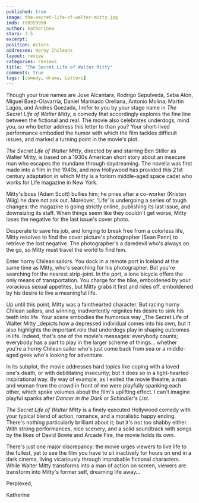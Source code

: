 ```yaml
---
published: true
image: the-secret-life-of-walter-mitty.jpg
imdb: tt0359950
author: katherinew
stars: 3.5
excerpt: 
position: Actors
addressee: Horny Chileans
layout: review
categories: reviews
title: "The Secret Life of Walter Mitty"
comments: true
tags: [comedy, drama, Letters]
---
```

Though your true names are Jose Alcantara, Rodrigo Sepulveda, Seba Alon, Miguel Baez-Olavarria, Daniel Marinado Orellana, Antonio Molina, Martin Lagos, and Andres Quezada, I refer to you by your stage name in _The Secret Life of Walter Mitty,_ a comedy that accordingly explores the fine line between the fictional and real. The movie also celebrates underdogs, mind you, so who better address this letter to than you? Your short-lived performance embodied the humor with which the film tackles difficult issues, and marked a turning point in the movie's plot. 

_The Secret Life of Walter Mitty_, directed by and starring Ben Stiller as Walter Mitty, is based on a 1930s American short story about an insecure man who escapes the mundane through daydreaming. The novella was first made into a film in the 1940s, and now Hollywood has provided this 21st century adaptation in which Mitty is a forlorn middle-aged space cadet who works for Life magazine in New York.

Mitty's boss (Adam Scott) bullies him; he pines after a co-worker (Kristen Wiig) he dare not ask out.  Moreover, 'Life' is undergoing a series of tough changes: the magazine is going strictly online, publishing its last issue, and downsizing its staff.  When things seem like they couldn't get worse, Mitty loses the negative for the last issue's cover photo.

Desperate to save his job, and longing to break free from a colorless life, Mitty resolves to find the cover picture's photographer (Sean Penn) to retrieve the lost negative.  The photographer's a daredevil who's always on the go, so Mitty must travel the world to find him.

Enter horny Chilean sailors.  You dock in a remote port in Iceland at the same time as Mitty, who's searching for his photographer.  But you're searching for the nearest strip-joint.  In the port, a lone bicycle offers the only means of transportation.  You charge for the bike, emboldened by your voracious sexual appetites, but Mitty grabs it first and rides off, emboldened by his desire to live a meaningful life. 

Up until this point, Mitty was a fainthearted character. But racing horny Chilean sailors, and winning, inadvertently reignites his desire to sink his teeth into life.  Your scene embodies the humorous way _The Secret Life of Walter Mitty _depicts how a depressed individual comes into his own, but it also highlights the important role that underdogs play in shaping outcomes in life. Indeed, that's one of the movie's messages: everybody counts; everybody has a part to play in the larger scheme of things… whether you're a horny Chilean sailor who's just come back from sea or a middle-aged geek who's looking for adventure.

In its subplot, the movie addresses hard topics like coping with a loved one's death, or with debilitating insecurity; but it does so in a light-hearted inspirational way.  By way of example, as I exited the movie theatre, a man and woman from the crowd in front of me were playfully spanking each other, which spoke volumes about the film's uplifting effect. I can't imagine playful spanks after _Dancer in the Dark_ or _Schindler's List_.

_The Secret Life of Walter Mitty_ is a finely executed Hollywood comedy with your typical blend of action, romance, and a moralistic happy ending. There's nothing particularly brilliant about it; but it's not too shabby either.  With strong performances, nice scenery, and a solid soundtrack with songs by the likes of David Bowie and Arcade Fire, the movie holds its own.

There's just one major discrepancy: the movie urges viewers to live life to the fullest, yet to see the film you have to sit inactively for hours on end in a dark cinema, living vicariously through improbable fictional characters.  While Walter Mitty transforms into a man of action on screen, viewers are transform into Mitty's former self, dreaming life away…

Perplexed,

Katherine